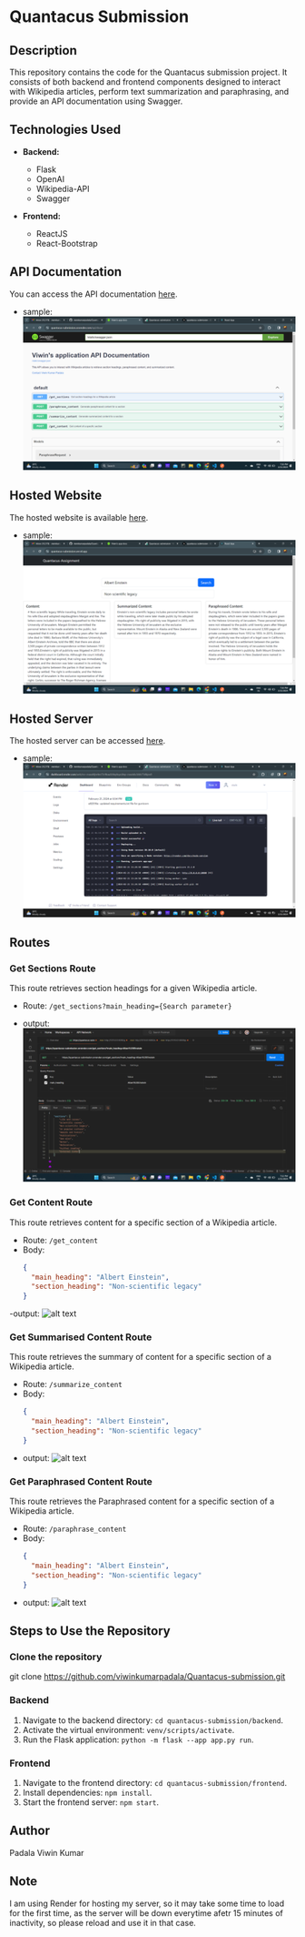 # Quantacus Submission

## Description

This repository contains the code for the Quantacus submission project. It consists of both backend and frontend components designed to interact with Wikipedia articles, perform text summarization and paraphrasing, and provide an API documentation using Swagger.

## Technologies Used

- **Backend:**
  - Flask
  - OpenAI
  - Wikipedia-API
  - Swagger

- **Frontend:**
  - ReactJS
  - React-Bootstrap

## API Documentation

You can access the API documentation [here](https://quantacus-submission.onrender.com/api/docs/).

- sample:
![alt text](image-5.png)

## Hosted Website

The hosted website is available [here](https://quantacus-submission.vercel.app/).

- sample:
![alt text](image-4.png)

## Hosted Server

The hosted server can be accessed [here](https://quantacus-submission.onrender.com).

- sample:
![alt text](image-6.png)

## Routes

### Get Sections Route

This route retrieves section headings for a given Wikipedia article.

- Route: `/get_sections?main_heading={Search parameter}`

- output:
![alt text](image.png)

### Get Content Route

This route retrieves content for a specific section of a Wikipedia article.

- Route: `/get_content`
- Body:
  ```json
  {
    "main_heading": "Albert Einstein",
    "section_heading": "Non-scientific legacy"
  }

-output:
![alt text](image-1.png)

### Get Summarised Content Route

This route retrieves the summary of content for a specific section of a Wikipedia article.

- Route: `/summarize_content`
- Body:
  ```json
  {
    "main_heading": "Albert Einstein",
    "section_heading": "Non-scientific legacy"
  }

- output:
![alt text](image-2.png)

### Get Paraphrased Content Route

This route retrieves the Paraphrased content for a specific section of a Wikipedia article.

- Route: `/paraphrase_content`
- Body:
  ```json
  {
    "main_heading": "Albert Einstein",
    "section_heading": "Non-scientific legacy"
  }

- output:
![alt text](image-3.png)


## Steps to Use the Repository

### Clone the repository
git clone https://github.com/viwinkumarpadala/Quantacus-submission.git

### Backend

1. Navigate to the backend directory: `cd quantacus-submission/backend`.
2. Activate the virtual environment: `venv/scripts/activate`.
3. Run the Flask application: `python -m flask --app app.py run`.

### Frontend

1. Navigate to the frontend directory: `cd quantacus-submission/frontend`.
2. Install dependencies: `npm install`.
3. Start the frontend server: `npm start`.


## Author
Padala Viwin Kumar

## Note
I am using Render for hosting my server, so it may take some time to load for the first time, as the server will be down everytime afetr 15 minutes of inactivity, so please reload and use it in that case.
